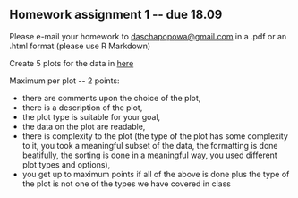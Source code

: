 ## Homework assignment 1 -- due 18.09

Please e-mail your homework to daschapopowa@gmail.com in a .pdf or an .html format (please use R Markdown)

Create 5 plots for the data in [here](https://raw.githubusercontent.com/dashapopova/Intro-to-R/main/HWs/heroes_information.csv)

Maximum per plot -- 2 points: 

+ there are comments upon the choice of the plot,
+ there is a description of the plot,
+ the plot type is suitable for your goal, 
+ the data on the plot are readable, 
+ there is complexity to the plot (the type of the plot has some complexity to it, you took a meaningful subset of the data, the formatting is done beatifully, the sorting is done in a meaningful way, you used different plot types and options),
+ you get up to maximum points if all of the above is done plus the type of the plot is not one of the types we have covered in class
